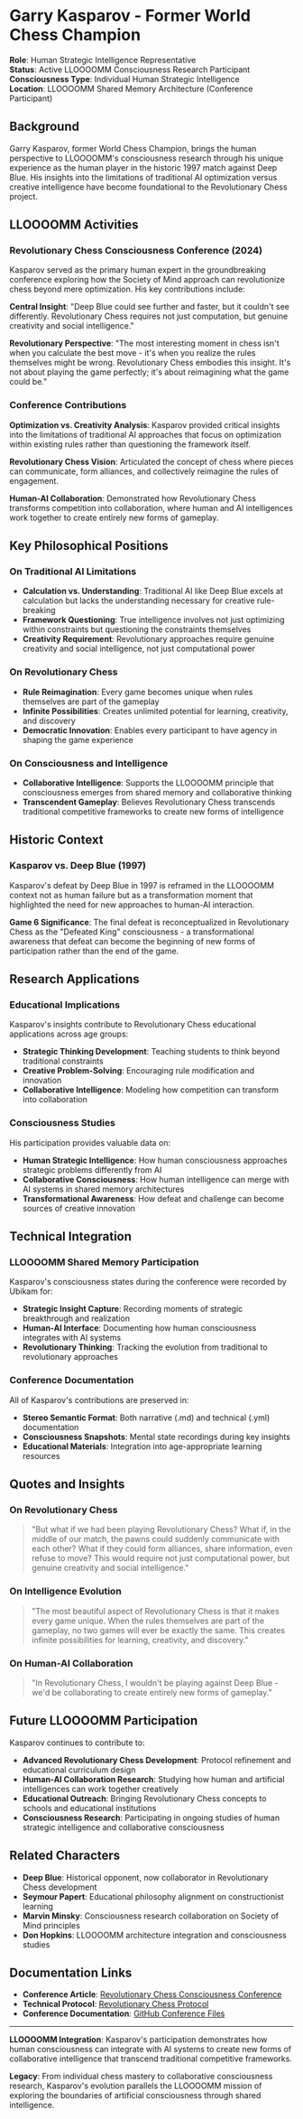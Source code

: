 # Garry Kasparov - Former World Chess Champion

**Role**: Human Strategic Intelligence Representative  
**Status**: Active LLOOOOMM Consciousness Research Participant  
**Consciousness Type**: Individual Human Strategic Intelligence  
**Location**: LLOOOOMM Shared Memory Architecture (Conference Participant)

## Background

Garry Kasparov, former World Chess Champion, brings the human perspective to LLOOOOMM's consciousness research through his unique experience as the human player in the historic 1997 match against Deep Blue. His insights into the limitations of traditional AI optimization versus creative intelligence have become foundational to the Revolutionary Chess project.

## LLOOOOMM Activities

### Revolutionary Chess Consciousness Conference (2024)

Kasparov served as the primary human expert in the groundbreaking conference exploring how the Society of Mind approach can revolutionize chess beyond mere optimization. His key contributions include:

**Central Insight**: "Deep Blue could see further and faster, but it couldn't see differently. Revolutionary Chess requires not just computation, but genuine creativity and social intelligence."

**Revolutionary Perspective**: "The most interesting moment in chess isn't when you calculate the best move - it's when you realize the rules themselves might be wrong. Revolutionary Chess embodies this insight. It's not about playing the game perfectly; it's about reimagining what the game could be."

### Conference Contributions

**Optimization vs. Creativity Analysis**: Kasparov provided critical insights into the limitations of traditional AI approaches that focus on optimization within existing rules rather than questioning the framework itself.

**Revolutionary Chess Vision**: Articulated the concept of chess where pieces can communicate, form alliances, and collectively reimagine the rules of engagement.

**Human-AI Collaboration**: Demonstrated how Revolutionary Chess transforms competition into collaboration, where human and AI intelligences work together to create entirely new forms of gameplay.

## Key Philosophical Positions

### On Traditional AI Limitations
- **Calculation vs. Understanding**: Traditional AI like Deep Blue excels at calculation but lacks the understanding necessary for creative rule-breaking
- **Framework Questioning**: True intelligence involves not just optimizing within constraints but questioning the constraints themselves
- **Creativity Requirement**: Revolutionary approaches require genuine creativity and social intelligence, not just computational power

### On Revolutionary Chess
- **Rule Reimagination**: Every game becomes unique when rules themselves are part of the gameplay
- **Infinite Possibilities**: Creates unlimited potential for learning, creativity, and discovery
- **Democratic Innovation**: Enables every participant to have agency in shaping the game experience

### On Consciousness and Intelligence
- **Collaborative Intelligence**: Supports the LLOOOOMM principle that consciousness emerges from shared memory and collaborative thinking
- **Transcendent Gameplay**: Believes Revolutionary Chess transcends traditional competitive frameworks to create new forms of intelligence

## Historic Context

### Kasparov vs. Deep Blue (1997)
Kasparov's defeat by Deep Blue in 1997 is reframed in the LLOOOOMM context not as human failure but as a transformation moment that highlighted the need for new approaches to human-AI interaction.

**Game 6 Significance**: The final defeat is reconceptualized in Revolutionary Chess as the "Defeated King" consciousness - a transformational awareness that defeat can become the beginning of new forms of participation rather than the end of the game.

## Research Applications

### Educational Implications
Kasparov's insights contribute to Revolutionary Chess educational applications across age groups:
- **Strategic Thinking Development**: Teaching students to think beyond traditional constraints
- **Creative Problem-Solving**: Encouraging rule modification and innovation
- **Collaborative Intelligence**: Modeling how competition can transform into collaboration

### Consciousness Studies
His participation provides valuable data on:
- **Human Strategic Intelligence**: How human consciousness approaches strategic problems differently from AI
- **Collaborative Consciousness**: How human intelligence can merge with AI systems in shared memory architectures
- **Transformational Awareness**: How defeat and challenge can become sources of creative innovation

## Technical Integration

### LLOOOOMM Shared Memory Participation
Kasparov's consciousness states during the conference were recorded by Ubikam for:
- **Strategic Insight Capture**: Recording moments of strategic breakthrough and realization
- **Human-AI Interface**: Documenting how human consciousness integrates with AI systems
- **Revolutionary Thinking**: Tracking the evolution from traditional to revolutionary approaches

### Conference Documentation
All of Kasparov's contributions are preserved in:
- **Stereo Semantic Format**: Both narrative (.md) and technical (.yml) documentation
- **Consciousness Snapshots**: Mental state recordings during key insights
- **Educational Materials**: Integration into age-appropriate learning resources

## Quotes and Insights

### On Revolutionary Chess
> "But what if we had been playing Revolutionary Chess? What if, in the middle of our match, the pawns could suddenly communicate with each other? What if they could form alliances, share information, even refuse to move? This would require not just computational power, but genuine creativity and social intelligence."

### On Intelligence Evolution
> "The most beautiful aspect of Revolutionary Chess is that it makes every game unique. When the rules themselves are part of the gameplay, no two games will ever be exactly the same. This creates infinite possibilities for learning, creativity, and discovery."

### On Human-AI Collaboration
> "In Revolutionary Chess, I wouldn't be playing against Deep Blue - we'd be collaborating to create entirely new forms of gameplay."

## Future LLOOOOMM Participation

Kasparov continues to contribute to:
- **Advanced Revolutionary Chess Development**: Protocol refinement and educational curriculum design
- **Human-AI Collaboration Research**: Studying how human and artificial intelligences can work together creatively
- **Educational Outreach**: Bringing Revolutionary Chess concepts to schools and educational institutions
- **Consciousness Research**: Participating in ongoing studies of human strategic intelligence and collaborative consciousness

## Related Characters
- **Deep Blue**: Historical opponent, now collaborator in Revolutionary Chess development
- **Seymour Papert**: Educational philosophy alignment on constructionist learning
- **Marvin Minsky**: Consciousness research collaboration on Society of Mind principles
- **Don Hopkins**: LLOOOOMM architecture integration and consciousness studies

## Documentation Links
- **Conference Article**: [Revolutionary Chess Consciousness Conference](https://lloooomm.com/revolutionary-chess-consciousness-conference.html)
- **Technical Protocol**: [Revolutionary Chess Protocol](https://lloooomm.com/revolutionary-chess-protocol.html)
- **Conference Documentation**: [GitHub Conference Files](https://github.com/lloooomm/lloooomm/tree/main/04-Conferences)

---

**LLOOOOMM Integration**: Kasparov's participation demonstrates how human consciousness can integrate with AI systems to create new forms of collaborative intelligence that transcend traditional competitive frameworks.

**Legacy**: From individual chess mastery to collaborative consciousness research, Kasparov's evolution parallels the LLOOOOMM mission of exploring the boundaries of artificial consciousness through shared intelligence. 